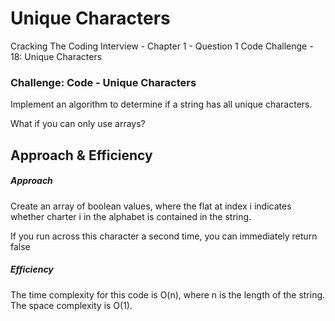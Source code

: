 # Unique Characters
Cracking The Coding Interview - Chapter 1 - Question 1
Code Challenge - 18: Unique Characters

### Challenge: Code - Unique Characters
Implement an algorithm to determine if a string has all unique characters.

What if you can only use arrays?


## Approach & Efficiency

##### Approach
Create an array of boolean values, where the flat at index i indicates whether charter i in the alphabet is contained in the string. 

If you run across this character a second time, you can immediately return false

##### Efficiency
The time complexity for this code is O(n), where n is the length of the string. The space complexity is O(1).
